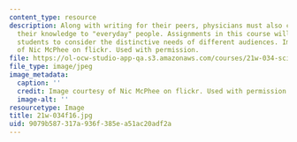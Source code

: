 ```yaml
---
content_type: resource
description: Along with writing for their peers, physicians must also communicate
  their knowledge to "everyday" people. Assignments in this course will challenge
  students to consider the distinctive needs of different audiences. Image courtesy
  of Nic McPhee on flickr. Used with permission.
file: https://ol-ocw-studio-app-qa.s3.amazonaws.com/courses/21w-034-science-writing-and-new-media-perspectives-on-medicine-and-public-health-fall-2016/9079b587317a936f385ea51ac20adf2a_21w-034f16.jpg
file_type: image/jpeg
image_metadata:
  caption: ''
  credit: Image courtesy of Nic McPhee on flickr. Used with permission.
  image-alt: ''
resourcetype: Image
title: 21w-034f16.jpg
uid: 9079b587-317a-936f-385e-a51ac20adf2a
---
```

